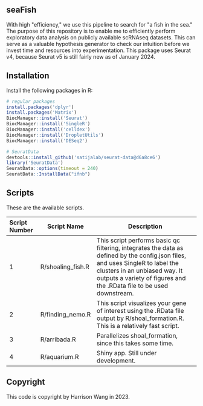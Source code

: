 ## seaFish

With high "efficiency," we use this pipeline to search for "a fish in the sea." The purpose of this repository is to enable me to efficiently perform exploratory data analysis on publicly available scRNAseq datasets. This can serve as a valuable hypothesis generator to check our intuition before we invest time and resources into experimentation. This package uses Seurat v4, because Seurat v5 is still fairly new as of January 2024.

## Installation

Install the following packages in R:

```R
# regular packages
install.packages('dplyr')
install.packages('Matrix')
BiocManager::install('Seurat')
BiocManager::install('SingleR')
BiocManager::install('celldex')
BiocManager::install('DropletUtils')
BiocManager::install('DESeq2')

# SeuratData
devtools::install_github('satijalab/seurat-data@d6a8ce6')
library('SeuratData')
SeuratData::options(timeout = 240)
SeuratData::InstallData("ifnb")
```

## Scripts

These are the available scripts.

| Script Number | Script Name | Description |
| :------------ | ----------- | ----------- |
| 1 | R/shoaling\_fish.R | This script performs basic qc filtering, integrates the data as defined by the config.json files,  and uses SingleR to label the clusters in an unbiased way. It outputs a variety of figures and the .RData file to be used downstream. |
| 2 | R/finding\_nemo.R | This script visualizes your gene of interest using the .RData file output by R/shoal\_formation.R. This is a relatively fast script. |
| 3 | R/arribada.R | Parallelizes shoal_formation, since this takes some time. |
| 4 | R/aquarium.R  | Shiny app. Still under development. |


## Copyright

This code is copyright by Harrison Wang in 2023.
